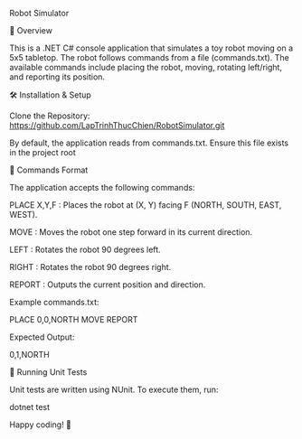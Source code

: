 ﻿Robot Simulator

📌 Overview

This is a .NET C# console application that simulates a toy robot moving on a 5x5 tabletop. 
The robot follows commands from a file (commands.txt). 
The available commands include placing the robot, moving, rotating left/right, and reporting its position.


🛠️ Installation & Setup

Clone the Repository:  https://github.com/LapTrinhThucChien/RobotSimulator.git

By default, the application reads from commands.txt. Ensure this file exists in the project root

📜 Commands Format

The application accepts the following commands:

PLACE X,Y,F : Places the robot at (X, Y) facing F (NORTH, SOUTH, EAST, WEST).

MOVE : Moves the robot one step forward in its current direction.

LEFT : Rotates the robot 90 degrees left.

RIGHT : Rotates the robot 90 degrees right.

REPORT : Outputs the current position and direction.

Example commands.txt:

PLACE 0,0,NORTH
MOVE
REPORT

Expected Output:

0,1,NORTH

🧪 Running Unit Tests

Unit tests are written using NUnit. To execute them, run:

dotnet test


Happy coding! 🚀
